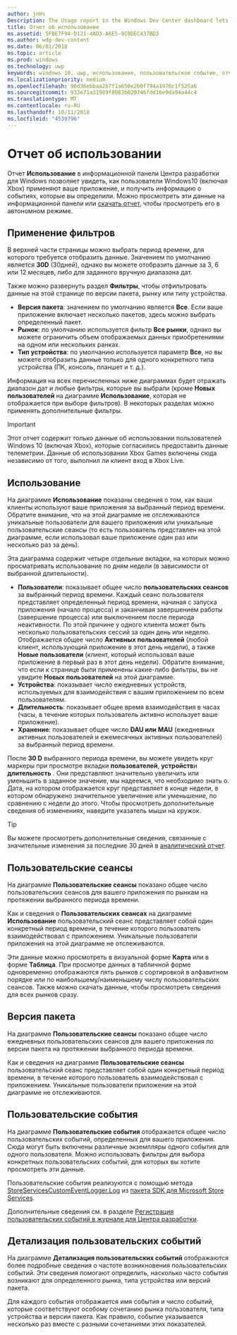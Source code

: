 ```yaml
---
author: jnHs
Description: The Usage report in the Windows Dev Center dashboard lets you see how customers are using your app.
title: Отчет об использовании
ms.assetid: 5F0E7F94-D121-4AD3-A6E5-9C0DEC437BD3
ms.author: wdg-dev-content
ms.date: 06/01/2018
ms.topic: article
ms.prod: windows
ms.technology: uwp
keywords: windows 10, uwp, использование, пользовательское событие, отчет, телеметрия, пользовательские сеансы
ms.localizationpriority: medium
ms.openlocfilehash: 96d36ebbaa2b7f1a650e2b0f794a1976c1f525a6
ms.sourcegitcommit: 933e71a31989f8063b020746fdd16e9da94a44c4
ms.translationtype: MT
ms.contentlocale: ru-RU
ms.lasthandoff: 10/11/2018
ms.locfileid: "4539796"
---
```

# <a name="usage-report"></a>Отчет об использовании


Отчет **Использование** в информационной панели Центра разработки для Windows позволяет увидеть, как пользователи Windows10 (включая Xbox) применяют ваше приложение, и получить информацию о событиях, которые вы определили. Можно просмотреть эти данные на информационной панели или [скачать отчет](download-analytic-reports.md), чтобы просмотреть его в автономном режиме.


## <a name="apply-filters"></a>Применение фильтров

В верхней части страницы можно выбрать период времени, для которого требуется отобразить данные. Значением по умолчанию является **30D** (30дней), однако вы можете отобразить данные за 3, 6 или 12 месяцев, либо для заданного вручную диапазона дат.

Также можно развернуть раздел **Фильтры**, чтобы отфильтровать данные на этой странице по версии пакета, рынку или типу устройства.

-   **Версия пакета**: значением по умолчанию является **Все**. Если ваше приложение включает несколько пакетов, здесь можно выбрать определенный пакет.
-   **Рынок**: по умолчанию используется фильтр **Все рынки**, однако вы можете ограничить объем отображаемых данных приобретениями на одном или нескольких ранках.
-   **Тип устройства**: по умолчанию используется параметр **Все**, но вы можете отобразить данные только для одного конкретного типа устройства (ПК, консоль, планшет и т. д.).

Информация на всех перечисленных ниже диаграммах будет отражать диапазон дат и любые фильтры, которые вы выбрали (кроме **Новых пользователей** на диаграмме **Использование**, которая не отображается при выборе фильтров). В некоторых разделах можно применять дополнительные фильтры.

> [!IMPORTANT]
> Этот отчет содержит только данные об использовании пользователей Windows 10 (включая Xbox), которые согласились предоставить данные телеметрии. Данные об использовании Xbox Games включены сюда независимо от того, выполнил ли клиент вход в Xbox Live. 


## <a name="usage"></a>Использование

На диаграмме **Использование** показаны сведения о том, как ваши клиенты используют ваше приложения за выбранный период времени. Обратите внимание, что на этой диаграмме не отслеживаются уникальные пользователи для вашего приложения или уникальные пользовательские сеансы (то есть пользователь представлен на этой диаграмме, если использовал ваше приложение один раз или несколько раз за день).

Эта диаграмма содержит четыре отдельные вкладки, на которых можно просматривать использование по дням недели (в зависимости от выбранной длительности).

- **Пользователи**: показывает общее число **пользовательских сеансов** за выбранный период времени. Каждый сеанс пользователя представляет определенный период времени, начиная с запуска приложения (начало процесса) и заканчивая завершением работы (завершение процесса) или выключением после периода неактивности. По этой причине у одного клиента может быть несколько пользовательских сессий за один день или неделю. Отображается общее число **Активных пользователей** (любой клиент, использующий приложение в этот день недели), а также **Новые пользователи** (клиент, который использовал ваше приложение в первый раз в этот день недели). Обратите внимание, что если к странице были применены какие-либо фильтры, вы не увидите **Новых пользователей** на этой диаграмме.
- **Устройства**: показывает число ежедневных устройств, используемых для взаимодействия с вашим приложением по всем пользователям.
- **Длительность**: показывает общее время взаимодействия в часах (часы, в течение которых пользователь активно использует ваше приложение).
- **Хранение**: показывает общее число **DAU или MAU** (ежедневных активных пользователей и ежемесячных активных пользователей) за выбранный период времени.

После **30 D** выбранного периода времени, вы можете увидеть круг маркеры при просмотре вкладки **пользователей**, **устройств**и **длительность** . Они представляют значительно увеличить или уменьшить в заданное значение, мы надеемся, что необходимо знать о. Дата, на котором отображается круг представляет в конце недели, в котором обнаружено значительное увеличение или уменьшение, по сравнению с недели до этого. Чтобы просмотреть дополнительные сведения об изменениях, наведите указатель мыши на кружок.  

> [!TIP]
> Вы можете просмотреть дополнительные сведения, связанные с значительные изменения за последние 30 дней в [аналитический отчет](insights-report.md).


## <a name="user-sessions"></a>Пользовательские сеансы

На диаграмме **Пользовательские сеансы** показано общее число пользовательских сеансов для вашего приложения по рынкам на протяжении выбранного периода времени.

Как и сведения о **Пользовательских сеансах** на диаграмме **Использование** пользовательский сеанс представляет собой один конкретный период времени, в течение которого пользователь взаимодействовал с приложением. Уникальные пользователи приложения на этой диаграмме не отслеживаются.

Эти данные можно просмотреть в визуальной форме **Карта** или в форме **Таблица**. При просмотре данных в табличной форме одновременно отображаются пять рынков с сортировкой в алфавитном порядке или по наибольшему/наименьшему числу пользовательских сеансов. Также можно скачать данные, чтобы просмотреть сведения для всех рынков сразу.


## <a name="package-version"></a>Версия пакета

На диаграмме **Пользовательские сеансы** показано общее число ежедневных пользовательских сеансов для вашего приложения по версии пакета на протяжении выбранного периода времени.

Как и сведения на диаграмме **Пользовательские сеансы** пользовательский сеанс представляет собой один конкретный период времени, в течение которого пользователь взаимодействовал с приложением. Уникальные пользователи приложения на этой диаграмме не отслеживаются.


## <a name="custom-events"></a>Пользовательские события

На диаграмме **Пользовательские события** отображается общее число пользовательских событий, определенных для вашего приложения. Сюда могут быть включены различные экземпляры одного события для одного пользователя. Можно использовать фильтры для выбора конкретных пользовательских событий, для которых вы хотите просмотреть эти данные.

Пользовательские события реализуются с помощью метода [StoreServicesCustomEventLogger.Log](https://docs.microsoft.com/en-us/uwp/api/microsoft.services.store.engagement.storeservicescustomeventlogger.log) из [пакета SDK для Microsoft Store Services](../monetize/microsoft-store-services-sdk.md).

Дополнительные сведения см. в разделе [Регистрация пользовательских событий в журнале для Центра разработки](../monetize/log-custom-events-for-dev-center.md).


## <a name="custom-events-breakdown"></a>Детализация пользовательских событий

На диаграмме **Детализация пользовательских событий** отображаются более подробные сведения о частоте возникновения пользовательских событий. Эти сведения помогают определить, насколько часто события возникают для определенного рынка, типа устройства или версий пакета.

Для каждого события отображается имя события и число событий, которые соответствуют особому сочетанию рынка пользователя, типа устройства и версии пакета. Как правило, событие указывается несколько раз вместе с разными сочетаниями этих показателей. 




 
